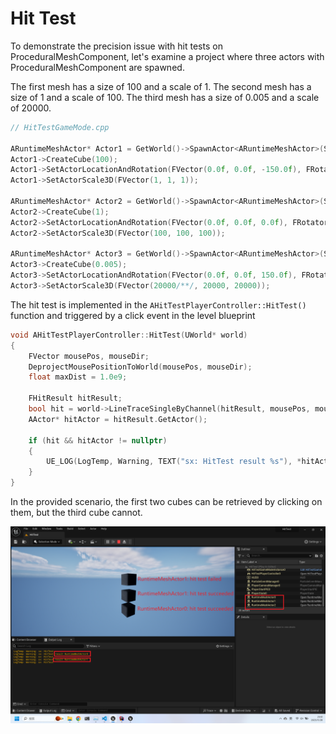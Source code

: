 # Hit Test

To demonstrate the precision issue with hit tests on ProceduralMeshComponent, let's examine a project where three actors with ProceduralMeshComponent are spawned.

The first mesh has a size of 100 and a scale of 1. The second mesh has a size of 1 and a scale of 100. The third mesh has a size of 0.005 and a scale of 20000.

```cpp
// HitTestGameMode.cpp 

ARuntimeMeshActor* Actor1 = GetWorld()->SpawnActor<ARuntimeMeshActor>(SpawnParams);
Actor1->CreateCube(100);
Actor1->SetActorLocationAndRotation(FVector(0.0f, 0.0f, -150.0f), FRotator(0.0f, 0.0f, 0.0f));
Actor1->SetActorScale3D(FVector(1, 1, 1));

ARuntimeMeshActor* Actor2 = GetWorld()->SpawnActor<ARuntimeMeshActor>(SpawnParams);
Actor2->CreateCube(1);
Actor2->SetActorLocationAndRotation(FVector(0.0f, 0.0f, 0.0f), FRotator(0.0f, 0.0f, 0.0f));
Actor2->SetActorScale3D(FVector(100, 100, 100));

ARuntimeMeshActor* Actor3 = GetWorld()->SpawnActor<ARuntimeMeshActor>(SpawnParams);
Actor3->CreateCube(0.005);
Actor3->SetActorLocationAndRotation(FVector(0.0f, 0.0f, 150.0f), FRotator(0.0f, 0.0f, 0.0f));
Actor3->SetActorScale3D(FVector(20000/**/, 20000, 20000));
```

The hit test is implemented in the `AHitTestPlayerController::HitTest()` function and triggered by a click event in the level blueprint

```cpp
void AHitTestPlayerController::HitTest(UWorld* world)
{
	FVector mousePos, mouseDir;
	DeprojectMousePositionToWorld(mousePos, mouseDir);
	float maxDist = 1.0e9;
	
	FHitResult hitResult;
	bool hit = world->LineTraceSingleByChannel(hitResult, mousePos, mousePos + mouseDir * maxDist, ECollisionChannel::ECC_Visibility); 
	AActor* hitActor = hitResult.GetActor();
	
	if (hit && hitActor != nullptr)
	{
		UE_LOG(LogTemp, Warning, TEXT("sx: HitTest result %s"), *hitActor->GetActorLabel());
	}
}
```

In the provided scenario, the first two cubes can be retrieved by clicking on them, but the third cube cannot.

![](README.png)